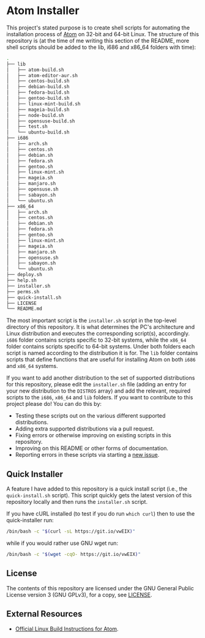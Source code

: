 # Atom Installer
This project's stated purpose is to create shell scripts for automating the installation process of [Atom](https://atom.io) on 32-bit and 64-bit Linux. The structure of this repository is (at the time of me writing this section of the README, more shell scripts should be added to the lib, i686 and x86_64 folders with time):

```bash
.
├── lib
│   ├── atom-build.sh
│   ├── atom-editor-aur.sh
│   ├── centos-build.sh
│   ├── debian-build.sh
│   ├── fedora-build.sh
│   ├── gentoo-build.sh
│   ├── linux-mint-build.sh
│   ├── mageia-build.sh
│   ├── node-build.sh
│   ├── opensuse-build.sh
│   ├── test.sh
│   └── ubuntu-build.sh
├── i686
│   ├── arch.sh
│   ├── centos.sh
│   ├── debian.sh
│   ├── fedora.sh
│   ├── gentoo.sh
│   ├── linux-mint.sh
│   ├── mageia.sh
│   ├── manjaro.sh
│   ├── opensuse.sh
│   ├── sabayon.sh
│   └── ubuntu.sh
├── x86_64
│   ├── arch.sh
│   ├── centos.sh
│   ├── debian.sh
│   ├── fedora.sh
│   ├── gentoo.sh
│   ├── linux-mint.sh
│   ├── mageia.sh
│   ├── manjaro.sh
│   ├── opensuse.sh
│   ├── sabayon.sh
│   └── ubuntu.sh
├── deploy.sh
├── help.sh
├── installer.sh
├── perms.sh
├── quick-install.sh
├── LICENSE
└── README.md
```

The most important script is the `installer.sh` script in the top-level directory of this repository. It is what determines the PC's architecture and Linux distribution and executes the corresponding script(s), accordingly. `i686` folder contains scripts specific to 32-bit systems, while the `x86_64` folder contains scripts specific to 64-bit systems. Under both folders each script is named according to the distribution it is for. The `lib` folder contains scripts that define functions that are useful for installing Atom on both `i686` and `x86_64` systems.

If you want to add another distribution to the set of supported distributions for this repository, please edit the `installer.sh` file (adding an entry for your new distribution to the `DISTROS` array) and add the relevant, required scripts to the `i686`, `x86_64` and `lib` folders. If you want to contribute to this project please do! You can do this by:

* Testing these scripts out on the various different supported distributions.
* Adding extra supported distributions via a pull request.
* Fixing errors or otherwise improving on existing scripts in this repository.
* Improving on this README or other forms of documentation.
* Reporting errors in these scripts via starting a [new issue](https://github.com/fusion809/atom-installer/issues/new).

## Quick Installer
A feature I have added to this repository is a quick install script (i.e., the `quick-install.sh` script). This script quickly gets the latest version of this repository locally and then runs the `installer.sh` script.

If you have cURL installed (to test if you do run `which curl`) then to use the quick-installer run:

```bash
/bin/bash -c "$(curl -sL https://git.io/vwEIX)"
```

while if you would rather use GNU wget run:

```bash
/bin/bash -c "$(wget -cqO- https://git.io/vwEIX)"
```

## License
The contents of this repository are licensed under the GNU General Public License version 3 (GNU GPLv3), for a copy, see [LICENSE](/LICENSE).

## External Resources
* [Official Linux Build Instructions for Atom](https://github.com/atom/atom/blob/master/docs/build-instructions/linux.md).
